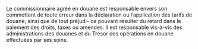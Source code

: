 Le commissionnaire agréé en douane est responsable envers son commettant de
toute erreur dans la déclaration ou l’application des tarifs de douane, ainsi que de tout préjudi-
ce pouvant résulter du retard dans le paiement des droits, taxes ou amendes.
Il est responsable vis-à-vis des administrations des douanes et du Trésor des opérations en
douane effectuées par ses soins.